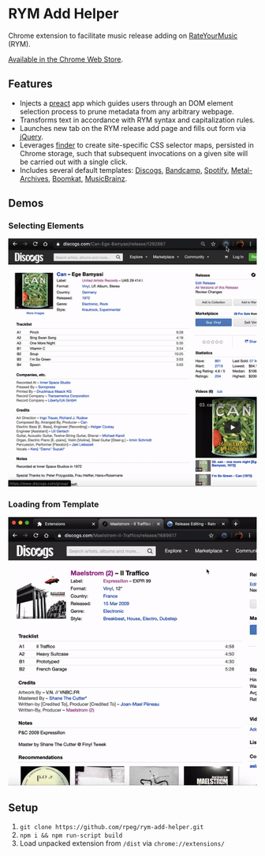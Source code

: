 # RYM Add Helper

Chrome extension to facilitate music release adding on [RateYourMusic](https://rateyourmusic.com/) (RYM).

[Available in the Chrome Web Store](https://chrome.google.com/webstore/detail/rym-add-helper/einfkiigmefpijdgkijkcmccpihacifc/related).

## Features

- Injects a [preact](https://github.com/preactjs/preact) app which guides users through an DOM element selection process to prune metadata from any arbitrary webpage.
- Transforms text in accordance with RYM syntax and capitalization rules.
- Launches new tab on the RYM release add page and fills out form via [jQuery](https://github.com/jquery/jquery).
- Leverages [finder](https://github.com/antonmedv/finder) to create site-specific CSS selector maps, persisted in Chrome storage, such that subsequent invocations on a given site will be carried out with a single click.
- Includes several default templates: [Discogs](https://www.discogs.com/), [Bandcamp](https://bandcamp.com/), [Spotify](spotify.com), [Metal-Archives](https://www.metal-archives.com/), [Boomkat](https://boomkat.com), [MusicBrainz](https://musicbrainz.org/).

## Demos

### Selecting Elements

![](./demos/helper.gif)

### Loading from Template

![](./demos/template.gif)

## Setup

1. `git clone https://github.com/rpeg/rym-add-helper.git`
2. `npm i && npm run-script build`
3. Load unpacked extension from `/dist` via `chrome://extensions/`
